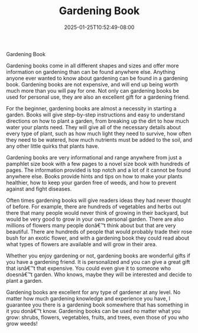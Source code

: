 ﻿---
title: "Gardening Book"
date: 2025-01-25T10:52:49-08:00
description: "Gardening Tips for Web Success"
featured_image: "/images/Gardening.jpg"
tags: ["Gardening"]
---

Gardening Book

Gardening books come in all different shapes and sizes and offer more information on gardening than can be found anywhere else.  Anything anyone ever wanted to know about gardening can be found in a gardening book.  Gardening books are not expensive, and will end up being worth much more than you will pay for one.  Not only can gardening books be used for personal use, they are also an excellent gift for a gardening friend.

For the beginner, gardening books are almost a necessity in starting a garden.  Books will give step-by-step instructions and easy to understand directions on how to plant a garden, from breaking up the dirt to how much water your plants need.  They will give all of the necessary details about every type of plant, such as how much light they need to survive, how often they need to be watered, how much nutrients must be added to the soil, and any other little quirks that plants have.

Gardening books are very informational and range anywhere from just a pamphlet size book with a few pages to a novel size book with hundreds of pages.  The information provided is top notch and a lot of it cannot be found anywhere else.  Books provide hints and tips on how to make your plants healthier, how to keep your garden free of weeds, and how to prevent against and fight diseases.

Often times gardening books will give readers ideas they had never thought of before.  For example, there are hundreds of vegetables and herbs out there that many people would never think of growing in their backyard, but would be very good to grow in your own personal garden.  There are also millions of flowers many people donâ€™t think about but that are very beautiful.  There are hundreds of people that would probably trade their rose bush for an exotic flower, and with a gardening book they could read about what types of flowers are available and will grow in their area.

Whether you enjoy gardening or not, gardening books are wonderful gifts if you have a gardening friend.  It is personalized and you can give a great gift that isnâ€™t that expensive.  You could even give it to someone who doesnâ€™t garden.  Who knows, maybe they will be interested and decide to plant a garden.

Gardening books are excellent for any type of gardener at any level.  No matter how much gardening knowledge and experience you have, I guarantee you there is a gardening book somewhere that has something in it you donâ€™t know.  Gardening books can be used no matter what you grow: shrubs, flowers, vegetables, fruits, and trees, even those of you who grow weeds!

